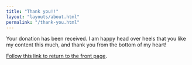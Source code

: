 ```yaml
---
title: "Thank you!!"
layout: "layouts/about.html"
permalink: "/thank-you.html"
---
```


Your donation has been received. I am happy head over heels that you like my content this much, and thank you from the bottom of my heart!

[Follow this link to return to the front page](/).
